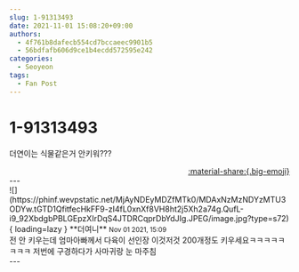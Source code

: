 ```yaml
---
slug: 1-91313493
date: 2021-11-01 15:08:20+09:00
authors:
  - 4f761b8dafecb554cd7bccaeec9901b5
  - 56bdfafb606d9ce1b4ecdd572595e242
categories:
  - Seoyeon
tags:
  - Fan Post
---
```


# 1-91313493

<div class="post-container" markdown="1">
<div class="content-container md-sidebar__scrollwrap" markdown="1">

더연이는 식물같은거 안키워???

</div>
</div>

<div style="text-align: right;" markdown="1">
<a href="https://weverse.io/fromis9/fanpost/1-91313493" style="text-align: right;">:material-share:{.big-emoji}</a>
</div>
---

<div class="comments-container md-sidebar__scrollwrap" markdown="1">
<div class="comment" markdown="1">
<div class='id-container' markdown="1">
![](https://phinf.wevpstatic.net/MjAyNDEyMDZfMTk0/MDAxNzMzNDYzMTU3ODYw.tGTD1QfitfecHkFF9-zI4fL0xnXf8VH8ht2j5Xh2a74g.QufL-i9_92XbdgbPBLGEpzXIrDqS4JTDRCqprDbYdJIg.JPEG/image.jpg?type=s72){ loading=lazy }
**<span class="artist">더여니</span>** <small>Nov 01 2021, 15:09</small><br>
</div>
<div class='comment-body' markdown="1">
전 안 키우는데 엄마아빠께서 다육이 선인장 이것저것 200개정도 키우세요ㅋㅋㅋㅋㅋㅋㅋㅋ 저번에 구경하다가 사마귀랑 눈 마주침
</div>
</div>
</div>
---
